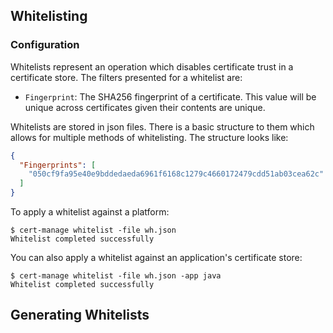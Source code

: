 ## Whitelisting

### Configuration

Whitelists represent an operation which disables certificate trust in a certificate store. The filters presented for a whitelist are:

- `Fingerprint`: The SHA256 fingerprint of a certificate. This value will be unique across certificates given their contents are unique.

Whitelists are stored in json files. There is a basic structure to them which allows for multiple methods of whitelisting. The structure looks like:

```json
{
  "Fingerprints": [
    "050cf9fa95e40e9bddedaeda6961f6168c1279c4660172479cdd51ab03cea62c"
  ]
}
```

To apply a whitelist against a platform:

```
$ cert-manage whitelist -file wh.json
Whitelist completed successfully
```

You can also apply a whitelist against an application's certificate store:

```
$ cert-manage whitelist -file wh.json -app java
Whitelist completed successfully
```


## Generating Whitelists
